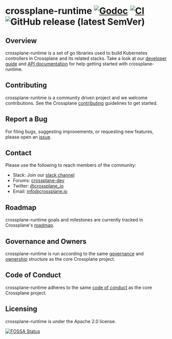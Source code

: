 # crossplane-runtime [![Godoc](https://img.shields.io/badge/godoc-reference-blue.svg)](https://godoc.org/github.com/crossplane/crossplane-runtime) [![CI](https://github.com/crossplane/crossplane-runtime/actions/workflows/ci.yml/badge.svg)](https://github.com/crossplane/crossplane-runtime/actions/workflows/ci.yml) ![GitHub release (latest SemVer)](https://img.shields.io/github/v/release/crossplane/crossplane-runtime)

## Overview

crossplane-runtime is a set of go libraries used to build Kubernetes controllers
in Crossplane and its related stacks. Take a look at our [developer guide] and
[API documentation] for help getting started with crossplane-runtime.

## Contributing

crossplane-runtime is a community driven project and we welcome contributions.
See the Crossplane [contributing] guidelines to get started.

## Report a Bug

For filing bugs, suggesting improvements, or requesting new features, please
open an [issue].

## Contact

Please use the following to reach members of the community:

- Slack: Join our [slack channel]
- Forums: [crossplane-dev]
- Twitter: [@crossplane_io]
- Email: [info@crossplane.io]

## Roadmap

crossplane-runtime goals and milestones are currently tracked in Crossplane's
[roadmap].

## Governance and Owners

crossplane-runtime is run according to the same [governance] and [ownership]
structure as the core Crossplane project.

## Code of Conduct

crossplane-runtime adheres to the same [code of conduct] as the core Crossplane
project.

## Licensing

crossplane-runtime is under the Apache 2.0 license.

[![FOSSA Status](https://app.fossa.io/api/projects/git%2Bgithub.com%2Fcrossplane%2Fcrossplane-runtime.svg?type=large)](https://app.fossa.io/projects/git%2Bgithub.com%2Fcrossplane%2Fcrossplane-runtime?ref=badge_large)

[developer guide]: https://github.com/crossplane/crossplane/tree/master/contributing
[API documentation]: https://godoc.org/github.com/crossplane/crossplane-runtime
[contributing]: https://github.com/crossplane/crossplane/blob/master/CONTRIBUTING.md
[issue]: https://github.com/crossplane/crossplane-runtime/issues
[slack channel]: https://slack.crossplane.io
[crossplane-dev]: https://groups.google.com/forum/#!forum/crossplane-dev
[@crossplane_io]: https://twitter.com/crossplane_io
[info@crossplane.io]: mailto:info@crossplane.io
[roadmap]: https://github.com/crossplane/crossplane/blob/master/ROADMAP.md
[governance]: https://github.com/crossplane/crossplane/blob/master/GOVERNANCE.md
[ownership]: https://github.com/crossplane/crossplane/blob/master/OWNERS.md
[code of conduct]: https://github.com/crossplane/crossplane/blob/master/CODE_OF_CONDUCT.md
